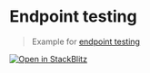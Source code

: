 # Endpoint testing

> Example for [endpoint testing](https://github.com/avajs/ava/blob/main/docs/recipes/endpoint-testing.md)

[![Open in StackBlitz](https://developer.stackblitz.com/img/open_in_stackblitz.svg)](https://stackblitz.com/github/avajs/ava/tree/main/examples/endpoint-testing?file=test.js&terminal=test&view=editor)
